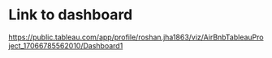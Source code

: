 # Link to dashboard

https://public.tableau.com/app/profile/roshan.jha1863/viz/AirBnbTableauProject_17066785562010/Dashboard1